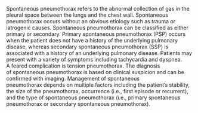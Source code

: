 Spontaneous pneumothorax refers to the abnormal collection of gas in the pleural space between the lungs and the chest wall. Spontaneous pneumothorax occurs without an obvious etiology such as trauma or iatrogenic causes. Spontaneous pneumothorax can be classified as either primary or secondary. Primary spontaneous pneumothorax (PSP) occurs when the patient does not have a history of the underlying pulmonary disease, whereas secondary spontaneous pneumothorax (SSP) is associated with a history of an underlying pulmonary disease. Patients may present with a variety of symptoms including tachycardia and dyspnea. A feared complication is tension pneumothorax. The diagnosis of spontaneous pneumothorax is based on clinical suspicion and can be confirmed with imaging. Management of spontaneous pneumothorax depends on multiple factors including the patient’s stability, the size of the pneumothorax, occurrence (i.e., first episode or recurrent), and the type of spontaneous pneumothorax (i.e., primary spontaneous pneumothorax or secondary spontaneous pneumothorax).